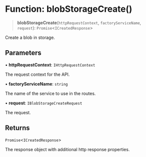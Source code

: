 # Function: blobStorageCreate()

> **blobStorageCreate**(`httpRequestContext`, `factoryServiceName`, `request`): `Promise`\<`ICreatedResponse`\>

Create a blob in storage.

## Parameters

• **httpRequestContext**: `IHttpRequestContext`

The request context for the API.

• **factoryServiceName**: `string`

The name of the service to use in the routes.

• **request**: `IBlobStorageCreateRequest`

The request.

## Returns

`Promise`\<`ICreatedResponse`\>

The response object with additional http response properties.
